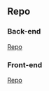 ## Repo
### Back-end
[Repo](https://github.com/Guybrush3791/gen-jaita138-springboot-ai-1)
### Front-end
[Repo](https://github.com/Guybrush3791/vue-ai-front-end)